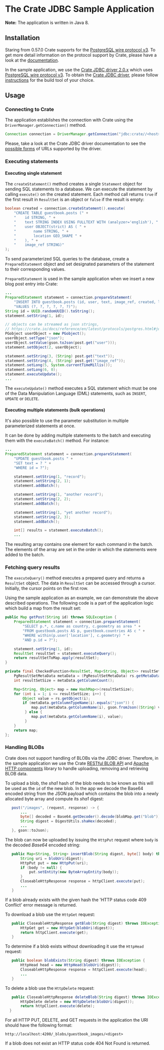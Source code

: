 # The Crate JDBC Sample Application
**Note:** The application is written in Java 8.

## Installation
Staring from 0.57.0 Crate supports for the [PostgreSQL wire protocol v3][1].
To get more detail information on the protocol support by Crate,
please have a look at the [documentation][2].

In the sample application, we use the [Crate JDBC driver 2.0.x][3] which
uses [PostgreSQL wire protocol v3][1]. To obtain the [Crate JDBC driver][4],
please follow [instructions][5] for the build tool of your choice.


## Usage

### Connecting to Crate

The application establishes the connection with Crate using the
`DriverManager.getConnection()` method.

```java
Connection connection = DriverManager.getConnection("jdbc:crate//<host>:5432/");
```

Please, take a look at the Crate JDBC driver documentation to see the
[possible forms][6] of URLs supported by the driver.

### Executing statements
#### Executing single statement
The `createStatement()` method creates a single `Statement` object for
sending SQL statements to a database. We can execute the statement by
calling `execute()` on the created statement. Each method call returns
`true` if the first result in `ResultSet` is an object or `false` if the
result is empty:

```java
boolean created = connection.createStatement().execute(
    "CREATE TABLE guestbook.posts (" +
    "    id STRING, " +
    "    text STRING INDEX USING FULLTEXT WITH (analyzer='english'), " +
    "    user OBJECT(strict) AS ( " +
    "        name STRING, " +
    "        location GEO_SHAPE " +
    "    ), " +
    "    image_ref STRING)"
);
```

To send parameterized SQL queries to the database, create a
`PreparedStatement` object and set designated parameters of the
statement to their corresponding values.

`PreparedStatement` is used in the sample application when we insert
a new blog post entry into Crate:

```java
...
PreparedStatement statement = connection.prepareStatement(
    "INSERT INTO guestbook.posts (id, user, text, image_ref, created, like_count) " +
    "VALUES (?, ?, ?, ?, ?, ?)");
String id = UUID.randomUUID().toString();
statement.setString(1, id);

// objects can be streamed as json strings,
// https://crate.io/docs/reference/en/latest/protocols/postgres.html#jdbc
PGobject userObject = new PGobject();
userObject.setType("json");
userObject.setValue(gson.toJson(post.get("user")));
statement.setObject(2, userObject);

statement.setString(3, (String) post.get("text"));
statement.setString(4, (String) post.get("image_ref"));
statement.setLong(5, System.currentTimeMillis());
statement.setLong(6, 0);
statement.executeUpdate();
...
```

The `executeUpdate()` method executes a SQL statement which must be one
of the Data Manipulation Language (DML) statements, such as `INSERT`,
`UPDATE` or `DELETE`.

#### Executing multiple statements (bulk operations)
It's also possible to use the parameter substitution in multiple
parameterized statements at once.

It can be done by adding multiple statements to the batch and
executing them with the `executeBatch()` method. For instance:

```java
...
PreparedStatement statement = connection.prepareStatement(
    "UPDATE guestbook.posts " +
    "SET text = ? " +
    "WHERE id = ?");

    statement.setString(1, "record");
    statement.setString(2, 1);
    statement.addBatch();

    statement.setString(1, "another record");
    statement.setString(2, 2);
    statement.addBatch();

    statement.setString(1, "yet another record");
    statement.setString(2, 3);
    statement.addBatch();

    int[] results = statement.executeBatch();
    ...
```

The resulting array contains one element for each command in the batch.
The elements of the array are set in the order in which the statements
were added to the batch.

### Fetching query results
The `executeQuery()` method executes a prepared query and returns
a `ResultSet` object. The data in `ResultSet` can be accessed through
a cursor. Initially, the cursor points on the first row.

Using the sample application as an example, we can demonstrate the above
described operations. The following code is a part of the application
logic which build a map from the result set:

```java
public Map getPost(String id) throws SQLException {
    PreparedStatement statement = connection.prepareStatement(
        "SELECT p.*, c.name as country, c.geometry as area " +
        "FROM guestbook.posts AS p, guestbook.countries AS c " +
        "WHERE within(p.user['location'], c.geometry) " +
        "AND p.id = ?");

    statement.setString(1, id);
    ResultSet resultSet = statement.executeQuery();
    return resultSetToMap.apply(resultSet);
}

private final CheckedFunction<ResultSet, Map<String, Object>> resultSetToMap = rs -> {
    PgResultSetMetaData metaData = (PgResultSetMetaData) rs.getMetaData();
    int resultSetSize = metaData.getColumnCount();

    Map<String, Object> map = new HashMap<>(resultSetSize);
    for (int i = 1; i <= resultSetSize; i++) {
        Object value = rs.getObject(i);
        if (metaData.getColumnTypeName(i).equals("json")) {
            map.put(metaData.getColumnName(i), gson.fromJson((String) value, Map.class));
         } else {
            map.put(metaData.getColumnName(i), value);
         }
    }
    return map;
};
```

### Handling BLOBs
Crate does not support handling of BLOBs via the JDBC driver. Therefore,
in the sample application we use the Crate [RESTful BLOB API][7] and
[Apache HTTP components][8] library to handle uploading, removing
and retrieving BLOB data.

To upload a blob, the _sha1_ hash of the blob needs to be known as this
will be used as the `id` of the new blob. In the app we decode the
Base64 encoded string from the JSON payload which contains the blob
into a newly allocated byte array and compute its _sha1_ digest:

```java
   post("/images", (request, response) -> {
       ...
       byte[] decoded = Base64.getDecoder().decode(blobMap.get("blob"));
       String digest = DigestUtils.shaHex(decoded);
       ...
   }, gson::toJson);
```

The blob can now be uploaded by issuing the `HttpPut` request where
`body` is the decoded _Base64_ encoded string:

```java
   public Map<String, String> insertBlob(String digest, byte[] body) throws IOException {
       String uri = blobUri(digest);
       HttpPut put = new HttpPut(uri);
       if (body != null) {
           put.setEntity(new ByteArrayEntity(body));
       }
       CloseableHttpResponse response = httpClient.execute(put);
       ...
   }
```

If a blob already exists with the given hash the
'HTTP status code 409 Conflict' error message is returned.

To download a blob use the `HttpGet` request:

```java
   public CloseableHttpResponse getBlob(String digest) throws IOException {
       HttpGet get = new HttpGet(blobUri(digest));
       return httpClient.execute(get);
   }
```

To determine if a blob exists without downloading it use the `HttpHead`
request:

```java
   public boolean blobExists(String digest) throws IOException {
       HttpHead head = new HttpHead(blobUri(digest));
       CloseableHttpResponse response = httpClient.execute(head);
       ...
   }
```

To delete a blob use the `HttpDelete` request:

```java
   public CloseableHttpResponse deleteBlob(String digest) throws IOException {
       HttpDelete delete = new HttpDelete(blobUri(digest));
       return httpClient.execute(delete);
  }
```

For all HTTP PUT, DELETE, and GET requests in the application the URI
should have the following format:

```
http://localhost:4200/_blobs/guestbook_images/<digest>
```

If a blob does not exist an HTTP status code 404 Not Found is returned.

[1]: https://www.postgresql.org/docs/current/static/protocol.html
[2]: https://crate.io/docs/reference/en/latest/protocols/postgres.html
[3]: https://crate.io/docs/reference/jdbc/en/latest/
[4]: https://crate.io/docs/clients/jdbc/
[5]: https://bintray.com/crate/crate/crate-jdbc/view
[6]: https://crate.io/docs/reference/jdbc/en/latest/#jdbc-url-format
[7]: https://crate.io/docs/reference/blob.html
[8]: https://hc.apache.org/httpcomponents-client-ga
